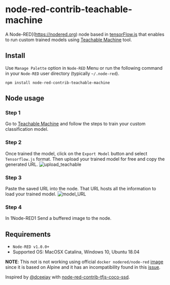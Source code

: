 # node-red-contrib-teachable-machine
A Node-RED](https://nodered.org) node based in [tensorFlow.js](https://www.tensorflow.org/js) that enables to run custom trained models using [Teachable Machine](https://teachablemachine.withgoogle.com/train/image) tool.

## Install
Use `Manage Palette` option in `Node-RED` Menu or run the following command in your `Node-RED` user directory (typically `~/.node-red`).
```
npm install node-red-contrib-teachable-machine
```

## Node usage
### Step 1
Go to [Teachable Machine](https://teachablemachine.withgoogle.com/train/image) and follow the steps to train your custom classification model.

### Step 2 
Once trained the model, click on the `Export Model` button and select `Tensorflow.js` format. Then upload your trained model for free and copy the generated URL. 
![upload_teachable](https://user-images.githubusercontent.com/37800834/79056723-8431a100-7c59-11ea-9488-346f4f8e6004.png)

### Step 3
Paste the saved URL into the node. That URL hosts all the information to load your trained model.
![model_URL](https://user-images.githubusercontent.com/37800834/79056644-ec33b780-7c58-11ea-9b69-8e8d4fbfda0c.png)

### Step 4 
In 1Node-RED1 Send a buffered image to the node.

## Requirements
* `Node-RED v1.0.0+`
* Supported OS: MacOSX Catalina, Windows 10, Ubuntu 18.04

**NOTE**: This not is not working using official `docker nodered/node-red` [image](https://hub.docker.com/r/nodered/node-red/) since it is based on Alpine and it has an incompatibility found in this [issue](https://github.com/tensorflow/tfjs/issues/1425).

Inspired by [@dceejay](https://github.com/dceejay) with [node-red-contrib-tfjs-coco-ssd](https://github.com/dceejay/tfjs-coco-ssd/).